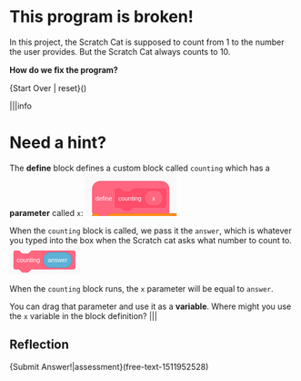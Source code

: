 # This program is broken!
In this project, the Scratch Cat is supposed to count from 1 to the number the user provides. But the Scratch Cat always counts to 10.

**How do we ﬁx the program?**

{Start Over | reset}()

|||info
# Need a hint?
The **define** block defines a custom block called `counting` which has a **parameter** called `x`:
![](.guides/img/define-parameter.png)

When the `counting` block is called, we pass it the `answer`, which is whatever you typed into the box when the Scratch cat asks what number to count to.
![](.guides/img/custom-block-parameter.png)

When the `counting` block runs, the `x` parameter will be equal to `answer`. 

You can drag that parameter and use it as a **variable**. Where might you use the `x` variable in the block definition?
|||

## Reflection
{Submit Answer!|assessment}(free-text-1511952528)
